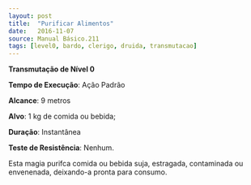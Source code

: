```yaml
---
layout: post
title:  "Purificar Alimentos"
date:   2016-11-07
source: Manual Básico.211
tags: [level0, bardo, clerigo, druida, transmutacao]
---
```


**Transmutação de Nível 0**

**Tempo de Execução**: Ação Padrão

**Alcance**: 9 metros

**Alvo**: 1 kg de comida ou bebida;

**Duração**: Instantânea

**Teste de Resistência**: Nenhum.

Esta magia purifca comida ou bebida
suja, estragada, contaminada ou envenenada, deixando-a pronta para consumo.